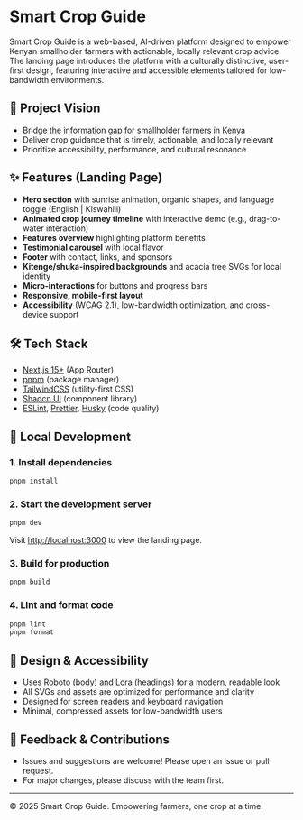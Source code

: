 # Smart Crop Guide

Smart Crop Guide is a web-based, AI-driven platform designed to empower Kenyan smallholder farmers with actionable, locally relevant crop advice. The landing page introduces the platform with a culturally distinctive, user-first design, featuring interactive and accessible elements tailored for low-bandwidth environments.

## 🌱 Project Vision
- Bridge the information gap for smallholder farmers in Kenya
- Deliver crop guidance that is timely, actionable, and locally relevant
- Prioritize accessibility, performance, and cultural resonance

## ✨ Features (Landing Page)
- **Hero section** with sunrise animation, organic shapes, and language toggle (English | Kiswahili)
- **Animated crop journey timeline** with interactive demo (e.g., drag-to-water interaction)
- **Features overview** highlighting platform benefits
- **Testimonial carousel** with local flavor
- **Footer** with contact, links, and sponsors
- **Kitenge/shuka-inspired backgrounds** and acacia tree SVGs for local identity
- **Micro-interactions** for buttons and progress bars
- **Responsive, mobile-first layout**
- **Accessibility** (WCAG 2.1), low-bandwidth optimization, and cross-device support

## 🛠️ Tech Stack
- [Next.js 15+](https://nextjs.org/) (App Router)
- [pnpm](https://pnpm.io/) (package manager)
- [TailwindCSS](https://tailwindcss.com/) (utility-first CSS)
- [Shadcn UI](https://ui.shadcn.com/) (component library)
- [ESLint](https://eslint.org/), [Prettier](https://prettier.io/), [Husky](https://typicode.github.io/husky/) (code quality)

## 🚀 Local Development

### 1. Install dependencies
```sh
pnpm install
```

### 2. Start the development server
```sh
pnpm dev
```
Visit [http://localhost:3000](http://localhost:3000) to view the landing page.

### 3. Build for production
```sh
pnpm build
```

### 4. Lint and format code
```sh
pnpm lint
pnpm format
```

## 🎨 Design & Accessibility
- Uses Roboto (body) and Lora (headings) for a modern, readable look
- All SVGs and assets are optimized for performance and clarity
- Designed for screen readers and keyboard navigation
- Minimal, compressed assets for low-bandwidth users

## 💬 Feedback & Contributions
- Issues and suggestions are welcome! Please open an issue or pull request.
- For major changes, please discuss with the team first.

---

© 2025 Smart Crop Guide. Empowering farmers, one crop at a time.